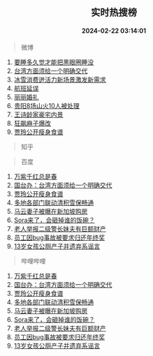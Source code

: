 <div align="center"><h2>实时热搜榜</h2><h4>2024-02-22 03:14:01</h4></div>

> 微博  

1. [要睡多久觉才能把黑眼圈睡没](https://s.weibo.com/weibo?q=%23%E8%A6%81%E7%9D%A1%E5%A4%9A%E4%B9%85%E8%A7%89%E6%89%8D%E8%83%BD%E6%8A%8A%E9%BB%91%E7%9C%BC%E5%9C%88%E7%9D%A1%E6%B2%A1%23&t=31&band_rank=1&Refer=top)<br />
2. [台湾方面须给一个明确交代](https://s.weibo.com/weibo?q=%23%E5%8F%B0%E6%B9%BE%E6%96%B9%E9%9D%A2%E9%A1%BB%E7%BB%99%E4%B8%80%E4%B8%AA%E6%98%8E%E7%A1%AE%E4%BA%A4%E4%BB%A3%23&t=31&band_rank=2&Refer=top)<br />
3. [冰雪消费迸活力新场景激发新需求](https://s.weibo.com/weibo?q=%23%E5%86%B0%E9%9B%AA%E6%B6%88%E8%B4%B9%E8%BF%B8%E6%B4%BB%E5%8A%9B%E6%96%B0%E5%9C%BA%E6%99%AF%E6%BF%80%E5%8F%91%E6%96%B0%E9%9C%80%E6%B1%82%23&t=31&band_rank=3&Refer=top)<br />
4. [航班延误](https://s.weibo.com/weibo?q=%E8%88%AA%E7%8F%AD%E5%BB%B6%E8%AF%AF&t=31&band_rank=4&Refer=top)<br />
5. [丽丽婚礼](https://s.weibo.com/weibo?q=%23%E4%B8%BD%E4%B8%BD%E5%A9%9A%E7%A4%BC%23&t=31&band_rank=5&Refer=top)<br />
6. [贵阳8场山火10人被处理](https://s.weibo.com/weibo?q=%23%E8%B4%B5%E9%98%B38%E5%9C%BA%E5%B1%B1%E7%81%AB10%E4%BA%BA%E8%A2%AB%E5%A4%84%E7%90%86%23&t=31&band_rank=6&Refer=top)<br />
7. [王诗龄家豪宅内景](https://s.weibo.com/weibo?q=%23%E7%8E%8B%E8%AF%97%E9%BE%84%E5%AE%B6%E8%B1%AA%E5%AE%85%E5%86%85%E6%99%AF%23&t=31&band_rank=7&Refer=top)<br />
8. [狂飙麻子爆改](https://s.weibo.com/weibo?q=%E7%8B%82%E9%A3%99%E9%BA%BB%E5%AD%90%E7%88%86%E6%94%B9&t=31&band_rank=8&Refer=top)<br />
9. [贾玲公开瘦身食谱](https://s.weibo.com/weibo?q=%23%E8%B4%BE%E7%8E%B2%E5%85%AC%E5%BC%80%E7%98%A6%E8%BA%AB%E9%A3%9F%E8%B0%B1%23&t=31&band_rank=9&Refer=top)<br />

> 知乎  


> 百度  

1. [万紫千红总是春](https://www.baidu.com/s?wd=%E4%B8%87%E7%B4%AB%E5%8D%83%E7%BA%A2%E6%80%BB%E6%98%AF%E6%98%A5&sa=fyb_news&rsv_dl=fyb_news)<br />
2. [国台办：台湾方面须给一个明确交代](https://www.baidu.com/s?wd=%E5%9B%BD%E5%8F%B0%E5%8A%9E%EF%BC%9A%E5%8F%B0%E6%B9%BE%E6%96%B9%E9%9D%A2%E9%A1%BB%E7%BB%99%E4%B8%80%E4%B8%AA%E6%98%8E%E7%A1%AE%E4%BA%A4%E4%BB%A3&sa=fyb_news&rsv_dl=fyb_news)<br />
3. [贾玲公开瘦身食谱](https://www.baidu.com/s?wd=%E8%B4%BE%E7%8E%B2%E5%85%AC%E5%BC%80%E7%98%A6%E8%BA%AB%E9%A3%9F%E8%B0%B1&sa=fyb_news&rsv_dl=fyb_news)<br />
4. [多地各部门联动清积雪保畅通](https://www.baidu.com/s?wd=%E5%A4%9A%E5%9C%B0%E5%90%84%E9%83%A8%E9%97%A8%E8%81%94%E5%8A%A8%E6%B8%85%E7%A7%AF%E9%9B%AA%E4%BF%9D%E7%95%85%E9%80%9A&sa=fyb_news&rsv_dl=fyb_news)<br />
5. [马云妻子被曝在新加坡购房](https://www.baidu.com/s?wd=%E9%A9%AC%E4%BA%91%E5%A6%BB%E5%AD%90%E8%A2%AB%E6%9B%9D%E5%9C%A8%E6%96%B0%E5%8A%A0%E5%9D%A1%E8%B4%AD%E6%88%BF&sa=fyb_news&rsv_dl=fyb_news)<br />
6. [Sora来了，会砸掉谁的饭碗？](https://www.baidu.com/s?wd=Sora%E6%9D%A5%E4%BA%86%EF%BC%8C%E4%BC%9A%E7%A0%B8%E6%8E%89%E8%B0%81%E7%9A%84%E9%A5%AD%E7%A2%97%EF%BC%9F&sa=fyb_news&rsv_dl=fyb_news)<br />
7. [老人举报二级警长妹夫有巨额财产](https://www.baidu.com/s?wd=%E8%80%81%E4%BA%BA%E4%B8%BE%E6%8A%A5%E4%BA%8C%E7%BA%A7%E8%AD%A6%E9%95%BF%E5%A6%B9%E5%A4%AB%E6%9C%89%E5%B7%A8%E9%A2%9D%E8%B4%A2%E4%BA%A7&sa=fyb_news&rsv_dl=fyb_news)<br />
8. [员工因bug事故被要求归还年终奖](https://www.baidu.com/s?wd=%E5%91%98%E5%B7%A5%E5%9B%A0bug%E4%BA%8B%E6%95%85%E8%A2%AB%E8%A6%81%E6%B1%82%E5%BD%92%E8%BF%98%E5%B9%B4%E7%BB%88%E5%A5%96&sa=fyb_news&rsv_dl=fyb_news)<br />
9. [13岁女孩公厕产子并遗弃系谣言](https://www.baidu.com/s?wd=13%E5%B2%81%E5%A5%B3%E5%AD%A9%E5%85%AC%E5%8E%95%E4%BA%A7%E5%AD%90%E5%B9%B6%E9%81%97%E5%BC%83%E7%B3%BB%E8%B0%A3%E8%A8%80&sa=fyb_news&rsv_dl=fyb_news)<br />

> 哔哩哔哩  

1. [万紫千红总是春](https://www.baidu.com/s?wd=%E4%B8%87%E7%B4%AB%E5%8D%83%E7%BA%A2%E6%80%BB%E6%98%AF%E6%98%A5&sa=fyb_news&rsv_dl=fyb_news)<br />
2. [国台办：台湾方面须给一个明确交代](https://www.baidu.com/s?wd=%E5%9B%BD%E5%8F%B0%E5%8A%9E%EF%BC%9A%E5%8F%B0%E6%B9%BE%E6%96%B9%E9%9D%A2%E9%A1%BB%E7%BB%99%E4%B8%80%E4%B8%AA%E6%98%8E%E7%A1%AE%E4%BA%A4%E4%BB%A3&sa=fyb_news&rsv_dl=fyb_news)<br />
3. [贾玲公开瘦身食谱](https://www.baidu.com/s?wd=%E8%B4%BE%E7%8E%B2%E5%85%AC%E5%BC%80%E7%98%A6%E8%BA%AB%E9%A3%9F%E8%B0%B1&sa=fyb_news&rsv_dl=fyb_news)<br />
4. [多地各部门联动清积雪保畅通](https://www.baidu.com/s?wd=%E5%A4%9A%E5%9C%B0%E5%90%84%E9%83%A8%E9%97%A8%E8%81%94%E5%8A%A8%E6%B8%85%E7%A7%AF%E9%9B%AA%E4%BF%9D%E7%95%85%E9%80%9A&sa=fyb_news&rsv_dl=fyb_news)<br />
5. [马云妻子被曝在新加坡购房](https://www.baidu.com/s?wd=%E9%A9%AC%E4%BA%91%E5%A6%BB%E5%AD%90%E8%A2%AB%E6%9B%9D%E5%9C%A8%E6%96%B0%E5%8A%A0%E5%9D%A1%E8%B4%AD%E6%88%BF&sa=fyb_news&rsv_dl=fyb_news)<br />
6. [Sora来了，会砸掉谁的饭碗？](https://www.baidu.com/s?wd=Sora%E6%9D%A5%E4%BA%86%EF%BC%8C%E4%BC%9A%E7%A0%B8%E6%8E%89%E8%B0%81%E7%9A%84%E9%A5%AD%E7%A2%97%EF%BC%9F&sa=fyb_news&rsv_dl=fyb_news)<br />
7. [老人举报二级警长妹夫有巨额财产](https://www.baidu.com/s?wd=%E8%80%81%E4%BA%BA%E4%B8%BE%E6%8A%A5%E4%BA%8C%E7%BA%A7%E8%AD%A6%E9%95%BF%E5%A6%B9%E5%A4%AB%E6%9C%89%E5%B7%A8%E9%A2%9D%E8%B4%A2%E4%BA%A7&sa=fyb_news&rsv_dl=fyb_news)<br />
8. [员工因bug事故被要求归还年终奖](https://www.baidu.com/s?wd=%E5%91%98%E5%B7%A5%E5%9B%A0bug%E4%BA%8B%E6%95%85%E8%A2%AB%E8%A6%81%E6%B1%82%E5%BD%92%E8%BF%98%E5%B9%B4%E7%BB%88%E5%A5%96&sa=fyb_news&rsv_dl=fyb_news)<br />
9. [13岁女孩公厕产子并遗弃系谣言](https://www.baidu.com/s?wd=13%E5%B2%81%E5%A5%B3%E5%AD%A9%E5%85%AC%E5%8E%95%E4%BA%A7%E5%AD%90%E5%B9%B6%E9%81%97%E5%BC%83%E7%B3%BB%E8%B0%A3%E8%A8%80&sa=fyb_news&rsv_dl=fyb_news)<br />
